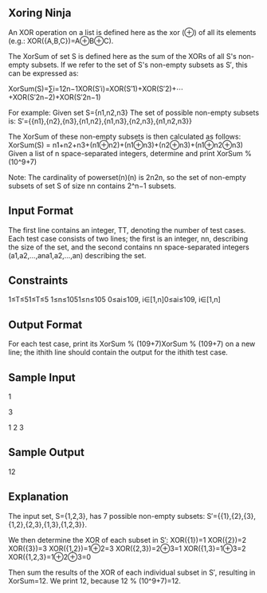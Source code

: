 Xoring Ninja
------------

An XOR operation on a list is defined here as the xor (⊕) of all its elements (e.g.: XOR({A,B,C})=A⊕B⊕C).

The XorSum of set S is defined here as the sum of the XORs of all S's non-empty subsets. If we refer to the set of S's non-empty subsets as S′, this can be expressed as:

XorSum(S)=∑i=12n−1XOR(S′i)=XOR(S′1)+XOR(S′2)+⋯+XOR(S′2n−2)+XOR(S′2n−1)

For example: Given set S={n1,n2,n3}
The set of possible non-empty subsets is: S′={{n1},{n2},{n3},{n1,n2},{n1,n3},{n2,n3},{n1,n2,n3}}

The XorSum of these non-empty subsets is then calculated as follows:
XorSum(S) = n1+n2+n3+(n1⊕n2)+(n1⊕n3)+(n2⊕n3)+(n1⊕n2⊕n3)
Given a list of n space-separated integers, determine and print XorSum % (10^9+7)

Note: The cardinality of powerset(n)(n) is 2n2n, so the set of non-empty subsets of set S of size nn contains 2^n−1 subsets.

Input Format
------------
The first line contains an integer, TT, denoting the number of test cases.
Each test case consists of two lines; the first is an integer, nn, describing the size of the set, and the second contains nn space-separated integers (a1,a2,…,ana1,a2,…,an) describing the set.

Constraints
-----------
1≤T≤51≤T≤5
1≤n≤1051≤n≤105
0≤ai≤109, i∈[1,n]0≤ai≤109, i∈[1,n]

Output Format
-------------
For each test case, print its XorSum % (109+7)XorSum % (109+7) on a new line; the ithith line should contain the output for the ithith test case.

Sample Input
------------
1

3

1 2 3

Sample Output
-------------
12

Explanation
-----------
The input set, S={1,2,3}, has 7 possible non-empty subsets: S′={{1},{2},{3},{1,2},{2,3},{1,3},{1,2,3}}.

We then determine the XOR of each subset in S′:
XOR({1})=1
XOR({2})=2
XOR({3})=3
XOR({1,2})=1⊕2=3
XOR({2,3})=2⊕3=1
XOR({1,3}=1⊕3=2
XOR({1,2,3}=1⊕2⊕3=0

Then sum the results of the XOR of each individual subset in S′, resulting in XorSum=12. We print 12, because 12 % (10^9+7)=12.

